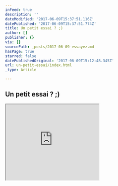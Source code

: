```yaml
---
inFeed: true
description: ''
dateModified: '2017-06-09T15:37:51.116Z'
datePublished: '2017-06-09T15:37:51.774Z'
title: Un petit essai ? ;)
author: []
publisher: {}
via: {}
sourcePath: _posts/2017-06-09-essayez.md
hasPage: true
starred: false
datePublishedOriginal: '2017-06-09T15:12:48.345Z'
url: un-petit-essai/index.html
_type: Article

---
```

## **Un petit essai ? ;)**

<iframe src="https://the-grid.github.io/ed-userhtml/?g=eJyVkEFugzAQRfecwvIeDDQUkmCkqrfozpjBduIY5JkkbU9fGtqoq1ZdjfRn3pPmt96FI4vgJUd684AWgDizEUbJLdGMOyEUIhCmegjZuzMGpkxPJ3EpUiTVexDfISJnokta1NHNxDDqfzsOyLtWrIK7qWMvt-3T7DKajhCYZDwWFQx1PW7r4VE3RVXWm7Hut9A0peqbquf7Xz1eBXNWBj5VY_zj-HkKozPZFfpIeiEonuEHkbSDu7Bbf5KfVDQupDTNuyKfX_d8Ma7PsWSd6dUNZOVDmd8TC85YkuUm71jSfpWxgGIRdx_A942Q" height="244" style=""></iframe>